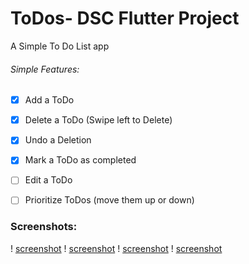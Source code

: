 # ToDos- DSC Flutter Project

A Simple To Do List app

###### Simple Features:

- [x] Add a ToDo

- [x] Delete a ToDo (Swipe left to Delete)

- [x] Undo a Deletion

- [x] Mark a ToDo as completed

- [ ] Edit a ToDo

- [ ] Prioritize ToDos (move them up or down)

### Screenshots:

! [screenshot](/screenshots/IMG_8149.JPG)
! [screenshot](/screenshots/IMG_8148.JPG)
! [screenshot](/screenshots/IMG_8147.JPG)
! [screenshot](/screenshots/IMG_8146.JPG)


